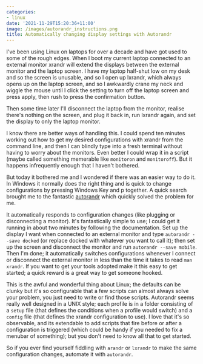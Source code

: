```yaml
---
categories:
- linux
date: '2021-11-29T15:20:36+11:00'
image: /images/autorandr_instructions.png
title: Automatically changing display settings with Autorandr
---
```


I've been using Linux on laptops for over a decade and have got used to some of the rough edges.
When I boot my current laptop connected to an external monitor xrandr will extend the displays between the external monitor and the laptop screen.
I have my laptop half-shut low on my desk and so the screen is unusable, and so I open up lxrandr, which always opens up on the laptop screen, and so I awkwardly crane my neck and wiggle the mouse until I click the setting to turn off the laptop screen and press apply, then rush to press the confirmation button.

Then some time later I'll disconnect the laptop from the monitor, realise there's nothing on the screen, and plug it back in, run lxrandr again, and set the display to only the laptop monitor.

I know there are better ways of handling this.
I could spend ten minutes working out how to get my desired configurations with xrandr from the command line, and then I can blindly type into a fresh terminal without having to worry about the monitors.
Even better I could wrap it in a script (maybe called something memerable like `monitoron` and `monitoroff`).
But it happens infrequently enough that I haven't bothered.

But today it bothered me and I wondered if there was an easier way to do it.
In Windows it normally does the right thing and is quick to change configurations by pressing Windows Key and p together.
A quick search brought me to the fantastic [autorandr](https://github.com/phillipberndt/autorandr) which quickly solved the problem for me.

It automatically responds to configuration changes (like plugging or disconnecting a monitor).
It's fantastically simple to use; I could get it running in about two minutes by following the documentation.
Set up the display I want when connected to an external monitor and type `autorandr --save docked` (or replace docked with whatever you want to call it); then set up the screen and disconnect the monitor and run `autorandr --save mobile`.
Then I'm done; it automatically switches configurations whenever I connect or disconnect the external monitor in less than the time it takes to read `man xrandr`.
If you want to get your tools adopted make it this easy to get started; a quick reward is a great way to get someone hooked.

This is the awful and wonderful thing about Linux; the defaults can be clunky but it's so configurable that a few scripts can almost always solve your problem, you just need to write or find those scripts.
Autorandr seems really well designed in a UNIX style; each profile is in a folder consisting of a `setup` file (that defines the conditions when a profile would switch) and a `config` file (that defines the xrandr configuration to use).
I love that it's so observable, and its extendable to add scripts that fire before or after a configuration is triggered (which could be handy if you needed to fix a menubar of something); but you don't need to know all that to get started.

So if you ever find yourself fiddling with `arandr` or `lxrandr` to make the same configuration changes, automate it with `autorandr`.